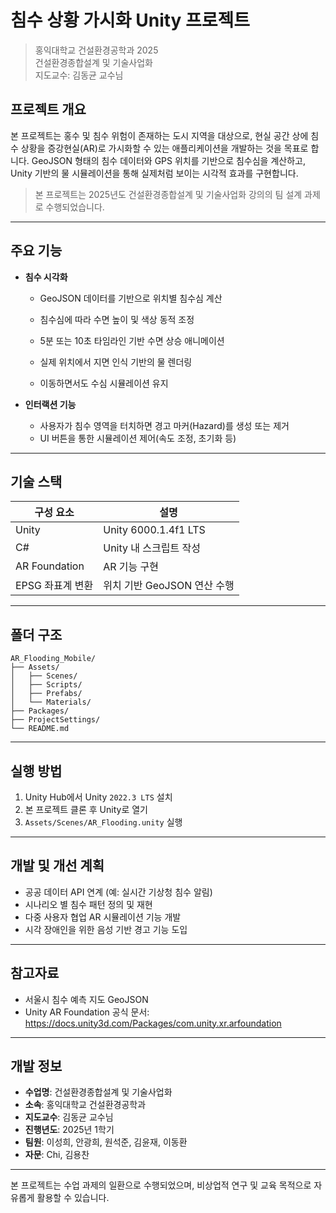 # 침수 상황 가시화 Unity 프로젝트

> 홍익대학교 건설환경공학과 2025  
> 건설환경종합설계 및 기술사업화  
> 지도교수: 김동균 교수님  

## 프로젝트 개요

본 프로젝트는 홍수 및 침수 위험이 존재하는 도시 지역을 대상으로, 현실 공간 상에 침수 상황을 증강현실(AR)로 가시화할 수 있는 애플리케이션을 개발하는 것을 목표로 합니다. GeoJSON 형태의 침수 데이터와 GPS 위치를 기반으로 침수심을 계산하고, Unity 기반의 물 시뮬레이션을 통해 실제처럼 보이는 시각적 효과를 구현합니다.

> 본 프로젝트는 2025년도 건설환경종합설계 및 기술사업화 강의의 팀 설계 과제로 수행되었습니다.

---

## 주요 기능

- **침수 시각화**  
  - GeoJSON 데이터를 기반으로 위치별 침수심 계산
  - 침수심에 따라 수면 높이 및 색상 동적 조정
  - 5분 또는 10초 타임라인 기반 수면 상승 애니메이션

  - 실제 위치에서 지면 인식 기반의 물 렌더링
  - 이동하면서도 수심 시뮬레이션 유지

- **인터랙션 기능**  
  - 사용자가 침수 영역을 터치하면 경고 마커(Hazard)를 생성 또는 제거
  - UI 버튼을 통한 시뮬레이션 제어(속도 조정, 초기화 등)

---

## 기술 스택

| 구성 요소 | 설명 |
|-----------|------|
| Unity | Unity 6000.1.4f1 LTS |
| C# | Unity 내 스크립트 작성 |
| AR Foundation | AR 기능 구현 |
| EPSG 좌표계 변환 | 위치 기반 GeoJSON 연산 수행 |

---

## 폴더 구조
```
AR_Flooding_Mobile/
├── Assets/
│   ├── Scenes/
│   ├── Scripts/
│   ├── Prefabs/
│   └── Materials/
├── Packages/
├── ProjectSettings/
└── README.md
```

---

## 실행 방법

1. Unity Hub에서 Unity `2022.3 LTS` 설치
2. 본 프로젝트 클론 후 Unity로 열기
3. `Assets/Scenes/AR_Flooding.unity` 실행

---

## 개발 및 개선 계획

- 공공 데이터 API 연계 (예: 실시간 기상청 침수 알림)
- 시나리오 별 침수 패턴 정의 및 재현
- 다중 사용자 협업 AR 시뮬레이션 기능 개발
- 시각 장애인을 위한 음성 기반 경고 기능 도입

---

## 참고자료

- 서울시 침수 예측 지도 GeoJSON
- Unity AR Foundation 공식 문서: https://docs.unity3d.com/Packages/com.unity.xr.arfoundation

---

## 개발 정보

- **수업명**: 건설환경종합설계 및 기술사업화
- **소속**: 홍익대학교 건설환경공학과
- **지도교수**: 김동균 교수님
- **진행년도**: 2025년 1학기
- **팀원**: 이성희, 안광희, 원석준, 김윤재, 이동환
- **자문**: Chi, 김용찬

---

본 프로젝트는 수업 과제의 일환으로 수행되었으며, 비상업적 연구 및 교육 목적으로 자유롭게 활용할 수 있습니다.
